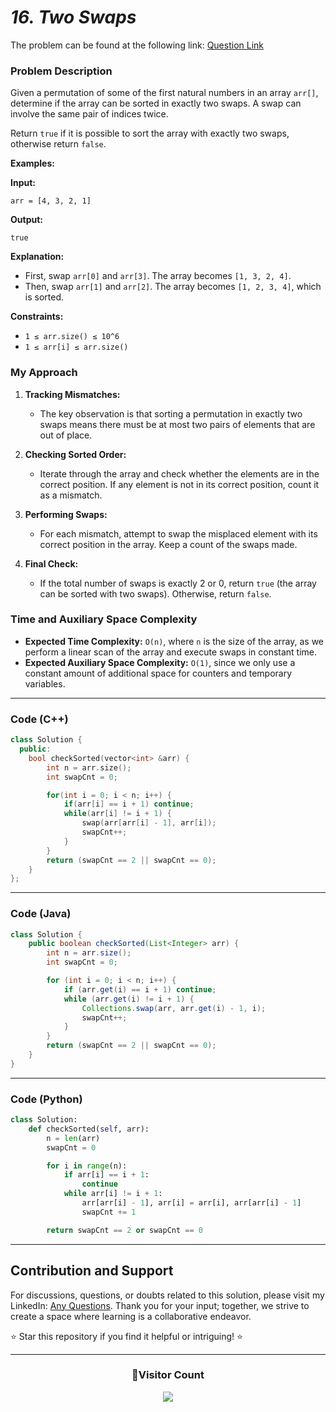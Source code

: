 # _16. Two Swaps_

The problem can be found at the following link: [Question Link](https://www.geeksforgeeks.org/problems/two-swaps--155623/1)

### **Problem Description**

Given a permutation of some of the first natural numbers in an array `arr[]`, determine if the array can be sorted in exactly two swaps. A swap can involve the same pair of indices twice.

Return `true` if it is possible to sort the array with exactly two swaps, otherwise return `false`.

**Examples:**

**Input:**

`arr = [4, 3, 2, 1]`

**Output:**

`true`

**Explanation:**

- First, swap `arr[0]` and `arr[3]`. The array becomes `[1, 3, 2, 4]`.
- Then, swap `arr[1]` and `arr[2]`. The array becomes `[1, 2, 3, 4]`, which is sorted.

**Constraints:**

- `1 ≤ arr.size() ≤ 10^6`
- `1 ≤ arr[i] ≤ arr.size()`

### **My Approach**

1. **Tracking Mismatches:**
   - The key observation is that sorting a permutation in exactly two swaps means there must be at most two pairs of elements that are out of place.
2. **Checking Sorted Order:**

   - Iterate through the array and check whether the elements are in the correct position. If any element is not in its correct position, count it as a mismatch.

3. **Performing Swaps:**

   - For each mismatch, attempt to swap the misplaced element with its correct position in the array. Keep a count of the swaps made.

4. **Final Check:**
   - If the total number of swaps is exactly 2 or 0, return `true` (the array can be sorted with two swaps). Otherwise, return `false`.

### **Time and Auxiliary Space Complexity**

- **Expected Time Complexity:** `O(n)`, where `n` is the size of the array, as we perform a linear scan of the array and execute swaps in constant time.
- **Expected Auxiliary Space Complexity:** `O(1)`, since we only use a constant amount of additional space for counters and temporary variables.

---

### **Code (C++)**

```cpp
class Solution {
  public:
    bool checkSorted(vector<int> &arr) {
        int n = arr.size();
        int swapCnt = 0;

        for(int i = 0; i < n; i++) {
            if(arr[i] == i + 1) continue;
            while(arr[i] != i + 1) {
                swap(arr[arr[i] - 1], arr[i]);
                swapCnt++;
            }
        }
        return (swapCnt == 2 || swapCnt == 0);
    }
};
```

---

### **Code (Java)**

```java
class Solution {
    public boolean checkSorted(List<Integer> arr) {
        int n = arr.size();
        int swapCnt = 0;

        for (int i = 0; i < n; i++) {
            if (arr.get(i) == i + 1) continue;
            while (arr.get(i) != i + 1) {
                Collections.swap(arr, arr.get(i) - 1, i);
                swapCnt++;
            }
        }
        return (swapCnt == 2 || swapCnt == 0);
    }
}
```

---

### **Code (Python)**

```python
class Solution:
    def checkSorted(self, arr):
        n = len(arr)
        swapCnt = 0

        for i in range(n):
            if arr[i] == i + 1:
                continue
            while arr[i] != i + 1:
                arr[arr[i] - 1], arr[i] = arr[i], arr[arr[i] - 1]
                swapCnt += 1

        return swapCnt == 2 or swapCnt == 0
```

---

## **Contribution and Support**

For discussions, questions, or doubts related to this solution, please visit my LinkedIn: [Any Questions](https://www.linkedin.com/in/patel-hetkumar-sandipbhai-8b110525a/). Thank you for your input; together, we strive to create a space where learning is a collaborative endeavor.

⭐ Star this repository if you find it helpful or intriguing! ⭐

---

<div align="center">
  <h3><b>📍Visitor Count</b></h3>
</div>

<p align="center">   
  <img src="https://profile-counter.glitch.me/Hunterdii/count.svg" />  
</p>
